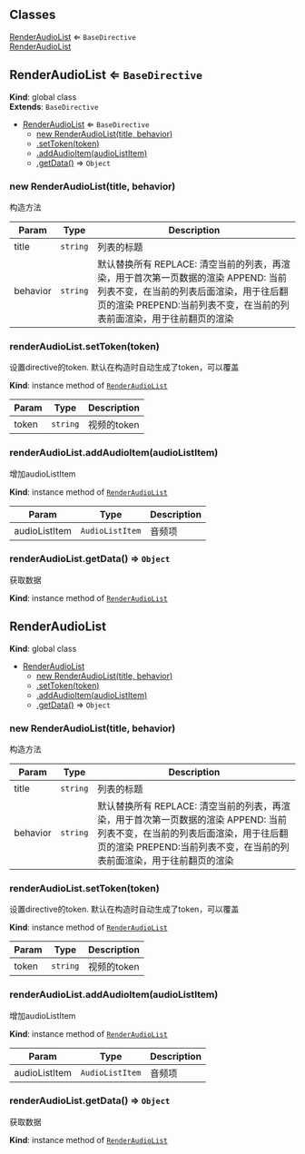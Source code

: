 ## Classes

<dl>
<dt><a href="#RenderAudioList">RenderAudioList</a> ⇐ <code>BaseDirective</code></dt>
<dd></dd>
<dt><a href="#RenderAudioList">RenderAudioList</a></dt>
<dd></dd>
</dl>

<a name="RenderAudioList"></a>

## RenderAudioList ⇐ <code>BaseDirective</code>
**Kind**: global class  
**Extends**: <code>BaseDirective</code>  

* [RenderAudioList](#RenderAudioList) ⇐ <code>BaseDirective</code>
    * [new RenderAudioList(title, behavior)](#new_RenderAudioList_new)
    * [.setToken(token)](#RenderAudioList+setToken)
    * [.addAudioItem(audioListItem)](#RenderAudioList+addAudioItem)
    * [.getData()](#RenderAudioList+getData) ⇒ <code>Object</code>

<a name="new_RenderAudioList_new"></a>

### new RenderAudioList(title, behavior)
构造方法


| Param | Type | Description |
| --- | --- | --- |
| title | <code>string</code> | 列表的标题 |
| behavior | <code>string</code> | 默认替换所有               REPLACE: 清空当前的列表，再渲染，用于首次第一页数据的渲染               APPEND: 当前列表不变，在当前的列表后面渲染，用于往后翻页的渲染               PREPEND:当前列表不变，在当前的列表前面渲染，用于往前翻页的渲染 |

<a name="RenderAudioList+setToken"></a>

### renderAudioList.setToken(token)
设置directive的token. 默认在构造时自动生成了token，可以覆盖

**Kind**: instance method of [<code>RenderAudioList</code>](#RenderAudioList)  

| Param | Type | Description |
| --- | --- | --- |
| token | <code>string</code> | 视频的token |

<a name="RenderAudioList+addAudioItem"></a>

### renderAudioList.addAudioItem(audioListItem)
增加audioListItem

**Kind**: instance method of [<code>RenderAudioList</code>](#RenderAudioList)  

| Param | Type | Description |
| --- | --- | --- |
| audioListItem | <code>AudioListItem</code> | 音频项 |

<a name="RenderAudioList+getData"></a>

### renderAudioList.getData() ⇒ <code>Object</code>
获取数据

**Kind**: instance method of [<code>RenderAudioList</code>](#RenderAudioList)  
<a name="RenderAudioList"></a>

## RenderAudioList
**Kind**: global class  

* [RenderAudioList](#RenderAudioList)
    * [new RenderAudioList(title, behavior)](#new_RenderAudioList_new)
    * [.setToken(token)](#RenderAudioList+setToken)
    * [.addAudioItem(audioListItem)](#RenderAudioList+addAudioItem)
    * [.getData()](#RenderAudioList+getData) ⇒ <code>Object</code>

<a name="new_RenderAudioList_new"></a>

### new RenderAudioList(title, behavior)
构造方法


| Param | Type | Description |
| --- | --- | --- |
| title | <code>string</code> | 列表的标题 |
| behavior | <code>string</code> | 默认替换所有               REPLACE: 清空当前的列表，再渲染，用于首次第一页数据的渲染               APPEND: 当前列表不变，在当前的列表后面渲染，用于往后翻页的渲染               PREPEND:当前列表不变，在当前的列表前面渲染，用于往前翻页的渲染 |

<a name="RenderAudioList+setToken"></a>

### renderAudioList.setToken(token)
设置directive的token. 默认在构造时自动生成了token，可以覆盖

**Kind**: instance method of [<code>RenderAudioList</code>](#RenderAudioList)  

| Param | Type | Description |
| --- | --- | --- |
| token | <code>string</code> | 视频的token |

<a name="RenderAudioList+addAudioItem"></a>

### renderAudioList.addAudioItem(audioListItem)
增加audioListItem

**Kind**: instance method of [<code>RenderAudioList</code>](#RenderAudioList)  

| Param | Type | Description |
| --- | --- | --- |
| audioListItem | <code>AudioListItem</code> | 音频项 |

<a name="RenderAudioList+getData"></a>

### renderAudioList.getData() ⇒ <code>Object</code>
获取数据

**Kind**: instance method of [<code>RenderAudioList</code>](#RenderAudioList)  
